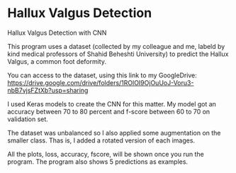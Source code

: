 # Hallux Valgus Detection
Hallux Valgus Detection with CNN

This program uses a dataset (collected by my colleague and me, labeld by kind medical professors of Shahid Beheshti University) to predict the Hallux Valgus, a common foot deformity. 

You can access to the dataset, using this link to my GoogleDrive: https://drive.google.com/drive/folders/1ROlOI9OjOuUoJ-Voru3-nbB7vjsFZtXb?usp=sharing

I used Keras models to create the CNN for this matter. My model got an accuracy between 70 to 80 percent and f-score between 60 to 70 on validation set.

The dataset was unbalanced so I also applied some augmentation on the smaller class. Thas is, I added a rotated version of each images. 

All the plots, loss, accuracy, fscore, will be shown once you run the program. The program also shows 5 predictions as examples.

